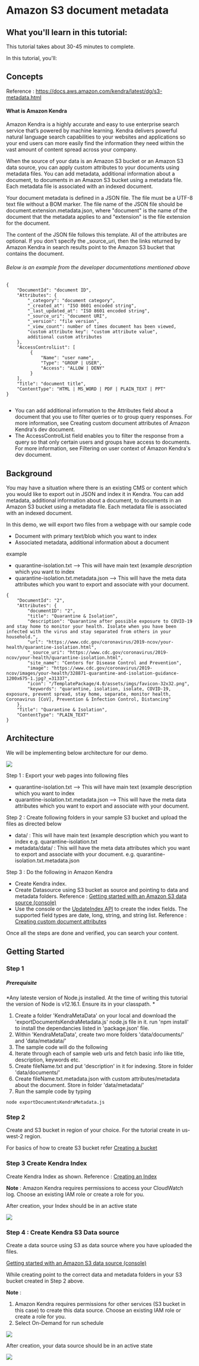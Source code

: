 

# Amazon S3 document metadata

## What you'll learn in this tutorial:


This tutorial takes about 30-45 minutes to complete.

In this tutorial, you'll:



## Concepts

Reference : https://docs.aws.amazon.com/kendra/latest/dg/s3-metadata.html

#### What is Amazon Kendra
Amazon Kendra is a highly accurate and easy to use enterprise search service that’s powered by machine learning. Kendra delivers powerful natural language search capabilities to your websites and applications so your end users can more easily find the information they need within the vast amount of content spread across your company.

When the source of your data is an Amazon S3 bucket or an Amazon S3 data source, you can apply custom attributes to your documents using metadata files. You can add metadata, additional information about a document, to documents in an Amazon S3 bucket using a metadata file. Each metadata file is associated with an indexed document. 

Your document metadata is defined in a JSON file. The file must be a UTF-8 text file without a BOM marker. The file name of the JSON file should be document.extension.metadata.json, where "document" is the name of the document that the metadata applies to and "extension" is the file extension for the document.

The content of the JSON file follows this template. All of the attributes are optional. If you don't specify the _source_uri, then the links returned by Amazon Kendra in search results point to the Amazon S3 bucket that contains the document. 

###### Below is an example from the developer documentations mentioned above

```
{
    "DocumentId": "document ID",
    "Attributes": {
        "_category": "document category",
        "_created_at": "ISO 8601 encoded string",
        "_last_updated_at": "ISO 8601 encoded string",
        "_source_uri": "document URI",
        "_version": "file version",
        "_view_count": number of times document has been viewed,
        "custom attribute key": "custom attribute value",
        additional custom attributes
    },
    "AccessControlList": [
         {
             "Name": "user name",
             "Type": "GROUP | USER",
             "Access": "ALLOW | DENY"
         }
    ],
    "Title": "document title",
    "ContentType": "HTML | MS_WORD | PDF | PLAIN_TEXT | PPT"
}


```

- You can add additional information to the Attributes field about a document that you use to filter queries or to group query responses. For more information, see Creating custom document attributes of Amazon Kendra's dev document.
- The AccessControlList field enables you to filter the response from a query so that only certain users and groups have access to documents. For more information, see Filtering on user context of Amazon Kendra's dev document.

## Background

You may have a situation where there is an existing CMS or content which you would like to export out in JSON and index it in Kendra. You can add metadata, additional information about a document, to documents in an Amazon S3 bucket using a metadata file. Each metadata file is associated with an indexed document. 

In this demo, we will export two files from a webpage with our sample code

* Document with primary text/blob which you want to index 
* Associated metadata, additional information about a document


example

- quarantine-isolation.txt --> This will have main text (example *description*  which you want to index
- quarantine-isolation.txt.metadata.json --> This will have the meta data attributes which you want to export and associate with your document. 


```
{
    "DocumentId": "2",
    "Attributes": {
        "documentID": "2",
        "title": "Quarantine & Isolation",
        "description": "Quarantine after possible exposure to COVID-19 and stay home to monitor your health. Isolate when you have been infected with the virus and stay separated from others in your household.",
        "url": "https://www.cdc.gov/coronavirus/2019-ncov/your-health/quarantine-isolation.html",
        "_source_uri": "https://www.cdc.gov/coronavirus/2019-ncov/your-health/quarantine-isolation.html",
        "site_name": "Centers for Disease Control and Prevention",
        "image": "https://www.cdc.gov/coronavirus/2019-ncov/images/your-health/328871-quarantine-and-isolation-guidance-1200x675-1.jpg?_=31337",
        "icon": "/TemplatePackage/4.0/assets/imgs/favicon-32x32.png",
        "keywords": "quarantine, isolation, isolate, COVID-19, exposure, prevent spread, stay home, separate, monitor health, Coronavirus [CoV], Prevention & Infection Control, Distancing"
    },
    "Title": "Quarantine & Isolation",
    "ContentType": "PLAIN_TEXT"
}

```

## Architecture

We will be implementing below architecture for our demo. 

![](images/kendra-metadata.drawio.png)


Step 1 : Export your web pages into following files 

- quarantine-isolation.txt --> This will have main text (example description which you want to index
- quarantine-isolation.txt.metadata.json --> This will have the meta data attributes which you want to export and associate with your document.

Step 2 : Create following folders in your sample S3 bucket and upload the files as directed below

- data/ : This will have main text (example description which you want to index e.g. quarantine-isolation.txt
- metadata/data/ : This will have the meta data attributes which you want to export and associate with your document. e.g. quarantine-isolation.txt.metadata.json

Step 3 : Do the following in Amazon Kendra 

* Create Kendra index. 
* Create Datasource using S3 bucket as source and pointing to data and metadata folders. Reference : [Getting started with an Amazon S3 data source (console)](https://docs.aws.amazon.com/kendra/latest/dg/getting-started-s3.html) 
* Use the console or the [UpdateIndex API](https://docs.aws.amazon.com/kendra/latest/dg/API_UpdateIndex.html) to create the index fields. The supported field types are date, long, string, and string list. Reference : [Creating custom document attributes](https://docs.aws.amazon.com/kendra/latest/dg/custom-attributes.html)

Once all the steps are done and verified, you can search your content. 

## Getting Started

### Step 1

##### Prerequisite 

*Any lateste version of Node.js installed. At the time of writing this tutorial the version of Node is v12.16.1. Ensure its in your classpath. *

1. Create a folder 'KendraMetaData' on your local and download the 'exportDocumentsKendraMetadata.js' node.js file in it. run 'npm install' to install the dependancies listed in 'package.json' file. 
2. Within 'KendraMetaData', create two more folders 'data/documents/' and 'data/metadata/'
3. The sample code will do the following 
4. Iterate through each of sample web urls and fetch basic info like title, description, keywords etc.
5. Create fileName.txt and put 'description' in it for indexing. Store in folder 'data/documents/'
6. Create fileName.txt.metadata.json with custom attributes/metadata about the document. Store in folder 'data/metadata/'
7. Run the sample code by typing

```
node exportDocumentsKendraMetadata.js
```

### Step 2

Create and S3 bucket in region of your choice. For the tutorial create in us-west-2 region. 

For basics of how to create S3 bucket refer [Creating a bucket](https://docs.aws.amazon.com/AmazonS3/latest/userguide/create-bucket-overview.html)

### Step 3 Create Kendra Index

Create Kendra Index as shown. Reference : [Creating an Index](https://docs.aws.amazon.com/kendra/latest/dg/create-index.html)

**Note** : Amazon Kendra requires permissions to access your CloudWatch log. Choose an existing IAM role or create a role for you.

After creation, your Index should be in an active state

![](images/createIndex.png)

### Step 4 : Create Kendra S3 Data source

Create a data source using S3 as data source where you have uploaded the files. 

[Getting started with an Amazon S3 data source (console)](https://docs.aws.amazon.com/kendra/latest/dg/getting-started-s3.html) 

While creating point to the correct data and metadata folders in your S3 bucket created in Step 2 above. 

**Note** : 
1. Amazon Kendra requires permissions for other services (S3 bucket in this case) to create this data source. Choose an existing IAM role or create a role for you.
2. Select On-Demand for run schedule 

![](images/createDS1.png)

After creation, your data source should be in an active state

![](images/createDS2ei.png)


